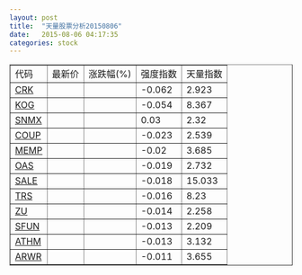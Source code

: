 ```yaml
---
layout: post
title:  "天量股票分析20150806"
date:   2015-08-06 04:17:35
categories: stock
---
```

<script type="text/javascript">
var stockList = []
stockList.push('gb_crk');
stockList.push('gb_kog');
stockList.push('gb_snmx');
stockList.push('gb_coup');
stockList.push('gb_memp');
stockList.push('gb_oas');
stockList.push('gb_sale');
stockList.push('gb_trs');
stockList.push('gb_zu');
stockList.push('gb_sfun');
stockList.push('gb_athm');
stockList.push('gb_arwr');
</script>

<table border="1">
 <tr>
  <td>代码</td>
  <td>最新价</td>
  <td>涨跌幅(%)</td>
 <td>强度指数</td>
 <td>天量指数</td>
</tr>
  <tr id="crk"><td><a href="http://stock.finance.sina.com.cn/usstock/quotes/CRK.html" target="_blank">CRK</a></td><td></td><td></td><td>-0.062</td><td>2.923</td></tr>
  <tr id="kog"><td><a href="http://stock.finance.sina.com.cn/usstock/quotes/KOG.html" target="_blank">KOG</a></td><td></td><td></td><td>-0.054</td><td>8.367</td></tr>
  <tr id="snmx"><td><a href="http://stock.finance.sina.com.cn/usstock/quotes/SNMX.html" target="_blank">SNMX</a></td><td></td><td></td><td>0.03</td><td>2.32</td></tr>
  <tr id="coup"><td><a href="http://stock.finance.sina.com.cn/usstock/quotes/COUP.html" target="_blank">COUP</a></td><td></td><td></td><td>-0.023</td><td>2.539</td></tr>
  <tr id="memp"><td><a href="http://stock.finance.sina.com.cn/usstock/quotes/MEMP.html" target="_blank">MEMP</a></td><td></td><td></td><td>-0.02</td><td>3.685</td></tr>
  <tr id="oas"><td><a href="http://stock.finance.sina.com.cn/usstock/quotes/OAS.html" target="_blank">OAS</a></td><td></td><td></td><td>-0.019</td><td>2.732</td></tr>
  <tr id="sale"><td><a href="http://stock.finance.sina.com.cn/usstock/quotes/SALE.html" target="_blank">SALE</a></td><td></td><td></td><td>-0.018</td><td>15.033</td></tr>
  <tr id="trs"><td><a href="http://stock.finance.sina.com.cn/usstock/quotes/TRS.html" target="_blank">TRS</a></td><td></td><td></td><td>-0.016</td><td>8.23</td></tr>
  <tr id="zu"><td><a href="http://stock.finance.sina.com.cn/usstock/quotes/ZU.html" target="_blank">ZU</a></td><td></td><td></td><td>-0.014</td><td>2.258</td></tr>
  <tr id="sfun"><td><a href="http://stock.finance.sina.com.cn/usstock/quotes/SFUN.html" target="_blank">SFUN</a></td><td></td><td></td><td>-0.013</td><td>2.209</td></tr>
  <tr id="athm"><td><a href="http://stock.finance.sina.com.cn/usstock/quotes/ATHM.html" target="_blank">ATHM</a></td><td></td><td></td><td>-0.013</td><td>3.132</td></tr>
  <tr id="arwr"><td><a href="http://stock.finance.sina.com.cn/usstock/quotes/ARWR.html" target="_blank">ARWR</a></td><td></td><td></td><td>-0.011</td><td>3.655</td></tr>
</table>
